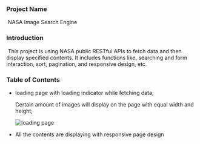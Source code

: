 ### Project Name

​    NASA Image Search Engine

### Introduction

​    This project is using NASA public RESTful APIs to fetch data and then display specified contents. It includes functions like, searching and form interaction, sort, pagination, and responsive design, etc. 

### Table of Contents

 

- loading page with loading indicator while fetching data;

  Certain amount of images will display on the page with equal width and height;

  ![loading page](C:\Users\huangx\Desktop\Front-End\loadingpage.gif)



- All the contents are displaying with responsive page design

  